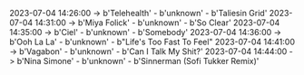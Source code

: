2023-07-04 14:26:00 -> b'Telehealth' - b'unknown' - b'Taliesin Grid'
2023-07-04 14:31:00 -> b'Miya Folick' - b'unknown' - b'So Clear'
2023-07-04 14:35:00 -> b'Ciel' - b'unknown' - b'Somebody'
2023-07-04 14:36:00 -> b'Ooh La La' - b'unknown' - b"Life's Too Fast To Feel"
2023-07-04 14:41:00 -> b'Vagabon' - b'unknown' - b'Can I Talk My Shit?'
2023-07-04 14:44:00 -> b'Nina Simone' - b'unknown' - b'Sinnerman (Sofi Tukker Remix)'

